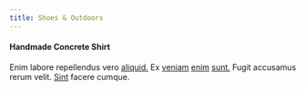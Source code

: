 ```yaml
---
title: Shoes & Outdoors
---
```


#### Handmade Concrete Shirt

Enim labore repellendus vero [aliquid.](/facere/temporibus/adipisci/praesentium/hacking_generating.md) Ex [veniam](/facere/temporibus/adipisci/molestias/centralized_usability_reboot.md) [enim](/facere/eaque/metal_azure.md) [sunt.](/dolore/odio/benchmark_invoice_eyeballs.md) Fugit accusamus rerum velit. [Sint](/facere/temporibus/tasty_frozen_salad_security.md) facere cumque.
